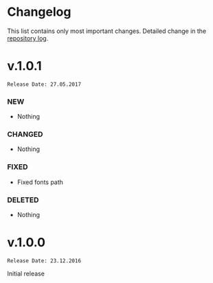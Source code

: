 # Changelog
This list contains only most important changes. Detailed change in the [repository log](https://github.com/mobicms/mobicms-captcha/commits/).

# v.1.0.1  
`Release Date: 27.05.2017`

### NEW
- Nothing
  
### CHANGED
- Nothing

### FIXED
- Fixed fonts path
  
### DELETED
- Nothing


# v.1.0.0  
`Release Date: 23.12.2016`

Initial release